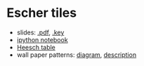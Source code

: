 # Escher tiles

- slides: [.pdf](escher-tiles.pdf), [.key](escher-tiles.key)
- [ipython notebook](escherTiles.ipynb)
- [Heesch table](notes/HeeschTable.pdf)
- wall paper patterns: [diagram](notes/wallpaper_patterns.pdf), [description](notes/wallpaper_patterns_descriptions.pdf)

